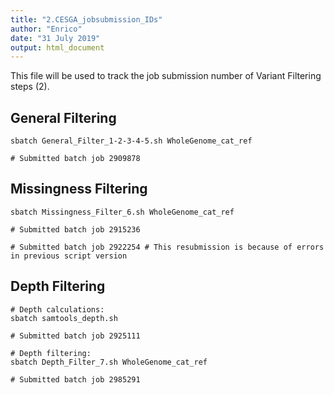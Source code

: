 ```yaml
---
title: "2.CESGA_jobsubmission_IDs"
author: "Enrico"
date: "31 July 2019"
output: html_document
---
```


This file will be used to track the job submission number of Variant Filtering steps (2).

## General Filtering

```
sbatch General_Filter_1-2-3-4-5.sh WholeGenome_cat_ref

# Submitted batch job 2909878
```

## Missingness Filtering

```
sbatch Missingness_Filter_6.sh WholeGenome_cat_ref

# Submitted batch job 2915236

# Submitted batch job 2922254 # This resubmission is because of errors in previous script version
```

## Depth Filtering

```
# Depth calculations:
sbatch samtools_depth.sh

# Submitted batch job 2925111

# Depth filtering:
sbatch Depth_Filter_7.sh WholeGenome_cat_ref

# Submitted batch job 2985291
```
